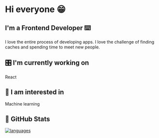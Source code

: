 # Hi everyone  😁
## I'm a Frontend Developer  ⌨️
I love the entire process of developing apps. I love the challenge of finding caches and spending time to meet new people.
## 🎛 I'm currently working on
React
## 🤖 I am interested in
Machine learning
## 🥬  GitHub Stats 

<!-- [![Yaroslav's github stats](https://github-readme-stats.vercel.app/api?username=yaroslavx)](https://github.com/yaroslavx) -->
[![languages](https://github-readme-stats.vercel.app/api/top-langs/?username=yaroslavx&layout=compact&card_width=250&hide_border=true&theme=light)](https://github.com/anuraghazra/github-readme-stats)

